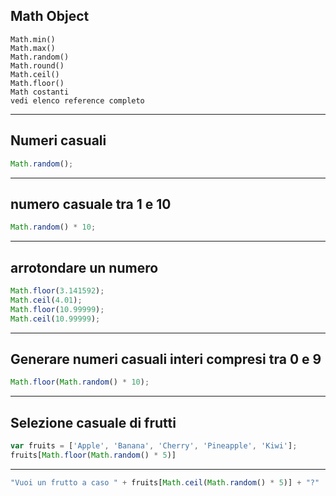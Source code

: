 ## Math Object

    Math.min()
    Math.max()
    Math.random()
    Math.round()
    Math.ceil()
    Math.floor()
    Math costanti
    vedi elenco reference completo

---

## Numeri casuali

```javascript
Math.random();
```

---

## numero casuale  tra 1 e 10

```javascript
Math.random() * 10;
```

---

## arrotondare un numero

```javascript
Math.floor(3.141592);
Math.ceil(4.01);
Math.floor(10.99999);
Math.ceil(10.99999);
```

---

## Generare numeri casuali interi compresi tra 0 e 9

```javascript
Math.floor(Math.random() * 10);
```

---

## Selezione casuale di frutti

```javascript
var fruits = ['Apple', 'Banana', 'Cherry', 'Pineapple', 'Kiwi'];
fruits[Math.floor(Math.random() * 5)]
```

---

```javascript
"Vuoi un frutto a caso " + fruits[Math.ceil(Math.random() * 5)] + "?"
```
